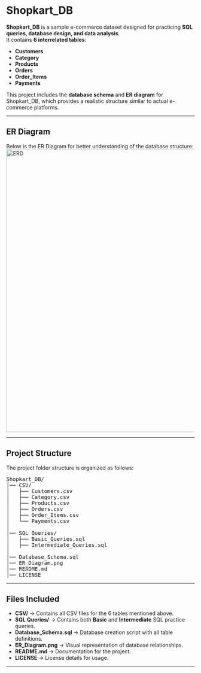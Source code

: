 # Shopkart_DB

**Shopkart_DB** is a sample e-commerce dataset designed for practicing **SQL queries, database design, and data analysis**.  
It contains **6 interrelated tables**:  
- **Customers**  
- **Category**  
- **Products**  
- **Orders**  
- **Order_Items**  
- **Payments**

This project includes the **database schema** and **ER diagram** for Shopkart_DB, which provides a realistic structure similar to actual e-commerce platforms.

---

## ER Diagram
Below is the ER Diagram for better understanding of the database structure:  
<img width="613" height="756" alt="ERD" src="https://github.com/user-attachments/assets/ea22f374-3116-4f67-978f-be0024debf30" />


---

## Project Structure  

The project folder structure is organized as follows:

<pre>
Shopkart_DB/
│── CSV/
│   ├── Customers.csv
│   ├── Category.csv
│   ├── Products.csv
│   ├── Orders.csv
│   ├── Order_Items.csv
│   └── Payments.csv
│
│── SQL Queries/
│   ├── Basic_Queries.sql
│   ├── Intermediate_Queries.sql
│
│── Database_Schema.sql
│── ER_Diagram.png
│── README.md
│── LICENSE
</pre>

---

## Files Included  

- **CSV/** → Contains all CSV files for the 6 tables mentioned above.  
- **SQL Queries/** → Contains both **Basic** and **Intermediate** SQL practice queries.  
- **Database_Schema.sql** → Database creation script with all table definitions.  
- **ER_Diagram.png** → Visual representation of database relationships.  
- **README.md** → Documentation for the project.  
- **LICENSE** → License details for usage.  

---
